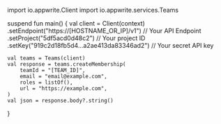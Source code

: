 import io.appwrite.Client
import io.appwrite.services.Teams

suspend fun main() {
    val client = Client(context)
      .setEndpoint("https://[HOSTNAME_OR_IP]/v1") // Your API Endpoint
      .setProject("5df5acd0d48c2") // Your project ID
      .setKey("919c2d18fb5d4...a2ae413da83346ad2") // Your secret API key

    val teams = Teams(client)
    val response = teams.createMembership(
        teamId = "[TEAM_ID]",
        email = "email@example.com",
        roles = listOf(),
        url = "https://example.com",
    )
    val json = response.body?.string()
}